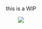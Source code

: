 <p align=center> this is a WIP <p align=center>

<p align="center">
  <img src="https://i.ibb.co/Tmbmsfh/the-silly.png"/>
</p>

